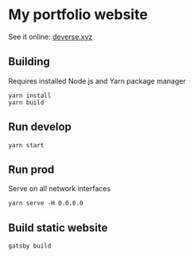 # My portfolio website

See it online: [deverse.xyz](https://deverse.xyz)

## Building

Requires installed Node.js and Yarn package manager

    yarn install
    yarn build

## Run develop

    yarn start

## Run prod

Serve on all network interfaces

    yarn serve -H 0.0.0.0

## Build static website

    gatsby build

